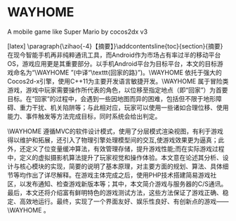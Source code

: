 # WAYHOME
A mobile game like Super Mario by cocos2dx v3

[latex]
\paragraph{\zihao{-4}【摘要】}\addcontentsline{toc}{section}{摘要}在现今智能手机再非纯粹通讯工具，而Android作为市场占有率过半的移动平台OS，游戏应用更是其重要部分。以手机Android平台为目标平台，本文的目标游戏命名为“\WAYHOME ”(中译“\texttt{回家的路}”)。\WAYHOME 依托于强大的Cocos2d-x引擎，使用C++11为主要开发语言敏捷开发。\WAYHOME 属于冒险类游戏，游戏中玩家需要操作所代表的角色，以位移至指定地点（即“回家”）为首要目标。在“回家”的过程中，会遇到一些因地图而异的困难，包括但不限于地形障碍、重力干扰、机关陷阱等；与此相对应，玩家可以使用一些诸如合理位移、使用能力、事件触发等方法完成目标，同时系统会给出判定。

\WAYHOME 遵循MVC的软件设计模式，使用了分层模式渲染视图，有利于游戏得以维护和拓展，还引入了物理引擎处理模型间的交互,使游戏效果更为逼真；此外，还定义了位变量缓冲算法，有效管理存储，提升游戏性能;而在实际游戏过程中，定义的虚拟摄影机算法提升了玩家视觉和操作体验。本文意在论述其分析、设计与核心模块的实现，简要的说明了基本原理，对主要方面的规划、算法、具体细节等均作出了详尽解释。在游戏主体完成之后，使用PHP技术搭建简易游戏社区，以发布通知、检查游戏新版本等；其中，本文简介游戏与服务器的C/S通讯。最后，本文还将介绍富有鲜明特色的游戏测试方法，这些方法保证了游戏正确、稳定、高效地运行。最终，实现了一个界面友好、娱乐性良好、有创新点的游戏—— \WAYHOME 。


